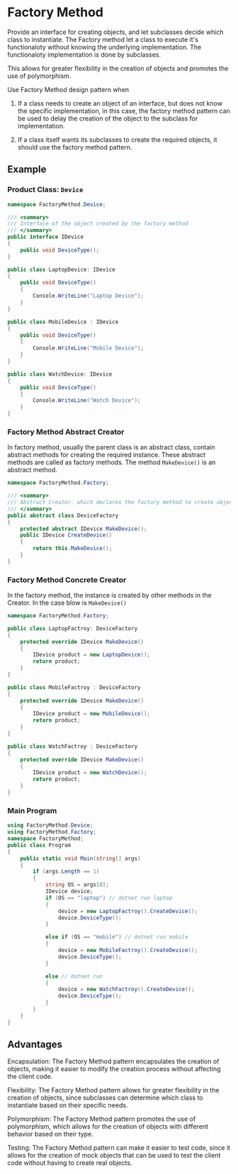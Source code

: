 # Factory Method

Provide an interface for creating objects, and let subclasses decide which class to instantiate. The Factory method let a class to execute it's functionaloty without knowing the underlying implementation. The functionaloty implementation is done by subclasses.




This allows for greater flexibility in the creation of objects and promotes the use of polymorphism.

Use Factory Method design pattern when
1. If a class needs to create an object of an interface, but does not know the specific implementation, in this case, the factory method pattern can be used to delay the creation of the object to the subclass for implementation.

2. If a class itself wants its subclasses to create the required objects, it should use the factory method pattern.

## Example

### Product Class: `Device`
```c#
namespace FactoryMethod.Device;

/// <summary>
/// Interface of the object created by the factory method
/// </summary>
public interface IDevice
{
    public void DeviceType();
}

public class LaptopDevice: IDevice
{
    public void DeviceType()
    {
        Console.WriteLine("Laptop Device");
    }
}

public class MobileDevice : IDevice
{
    public void DeviceType()
    {
        Console.WriteLine("Mobile Device");
    }
}

public class WatchDevice: IDevice
{
    public void DeviceType()
    {
        Console.WriteLine("Watch Device");
    }
}
```

### Factory Method Abstract Creator
In factory method, usually the parent class is an abstract class, contain abstract methods for creating the required instance. These abstract methods are called as factory methods. The method `MakeDevice()` is an abstract method.

```c# 
namespace FactoryMethod.Factory;

/// <summary>
/// Abstract Creator, which declares the factory method to create object
/// </summary>
public abstract class DeviceFactory
{
    protected abstract IDevice MakeDevice();
    public IDevice CreateDevice()
    {
        return this.MakeDevice();
    }
}
```

### Factory Method Concrete Creator
In the factory method, the instance is created by other methods in the Creator. In the case blow is `MakeDevice()`
```c#
namespace FactoryMethod.Factory;

public class LaptopFactroy: DeviceFactory
{
    protected override IDevice MakeDevice()
    {
        IDevice product = new LaptopDevice();
        return product;
    }
}

public class MobileFactroy : DeviceFactory
{
    protected override IDevice MakeDevice()
    {
        IDevice product = new MobileDevice();
        return product;
    }
}

public class WatchFactroy : DeviceFactory
{
    protected override IDevice MakeDevice()
    {
        IDevice product = new WatchDevice();
        return product;
    }
}
```

### Main Program
```c#
using FactoryMethod.Device;
using FactoryMethod.Factory;
namespace FactoryMethod;
public class Program
{
    public static void Main(string[] args)
    {
        if (args.Length == 1)
        {
            string OS = args[0];
            IDevice device;
            if (OS == "laptop") // dotnet run laptop
            {
                device = new LaptopFactroy().CreateDevice();
                device.DeviceType();
            }

            else if (OS == "mobile") // dotnet run mobile
            {
                device = new MobileFactroy().CreateDevice();
                device.DeviceType();
            }

            else // dotnet run
            {
                device = new WatchFactroy().CreateDevice();
                device.DeviceType();
            }
        }
    }
}
```

## Advantages
Encapsulation: The Factory Method pattern encapsulates the creation of objects, making it easier to modify the creation process without affecting the client code.

Flexibility: The Factory Method pattern allows for greater flexibility in the creation of objects, since subclasses can determine which class to instantiate based on their specific needs.

Polymorphism: The Factory Method pattern promotes the use of polymorphism, which allows for the creation of objects with different behavior based on their type.

Testing: The Factory Method pattern can make it easier to test code, since it allows for the creation of mock objects that can be used to test the client code without having to create real objects.

##